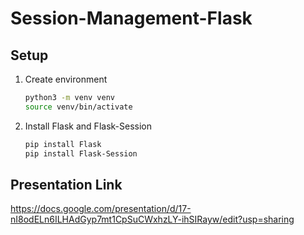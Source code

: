# Session-Management-Flask

## Setup
1. Create environment
   ```bash
   python3 -m venv venv
   source venv/bin/activate
   ```
2. Install Flask and Flask-Session
     ```bash
   pip install Flask
   pip install Flask-Session
   ```

## Presentation Link 
https://docs.google.com/presentation/d/17-nI8odELn6ILHAdGyp7mt1CpSuCWxhzLY-ihSIRayw/edit?usp=sharing
